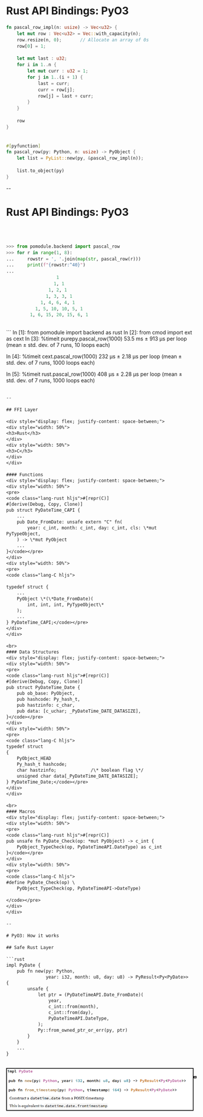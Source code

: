 # Rust API Bindings: PyO3

```rust
fn pascal_row_impl(n: usize) -> Vec<u32> {
    let mut row : Vec<u32> = Vec::with_capacity(n);
    row.resize(n, 0);       // Allocate an array of 0s
    row[0] = 1;

    let mut last : u32;
    for i in 1..n {
        let mut curr : u32 = 1;
        for j in 1..(i + 1) {
            last = curr;
            curr = row[j];
            row[j] = last + curr;
        }
    }

    row
}


#[pyfunction]
fn pascal_row(py: Python, n: usize) -> PyObject {
    let list = PyList::new(py, &pascal_row_impl(n));

    list.to_object(py)
}
```

--

# Rust API Bindings: PyO3

<br/><br/>
```python
>>> from pomodule.backend import pascal_row
>>> for r in range(1, 8):
...     rowstr = ', '.join(map(str, pascal_row(r)))
...     print(f"{rowstr:^40}")
...
                   1
                  1, 1
                1, 2, 1
               1, 3, 3, 1
             1, 4, 6, 4, 1
           1, 5, 10, 10, 5, 1
         1, 6, 15, 20, 15, 6, 1
```

<br>
```
In [1]: from pomodule import backend as rust
In [2]: from cmod import ext as cext
In [3]: %timeit purepy.pascal_row(1000)
53.5 ms ± 913 µs per loop (mean ± std. dev. of 7 runs, 10 loops each)

In [4]: %timeit cext.pascal_row(1000)
232 µs ± 2.18 µs per loop (mean ± std. dev. of 7 runs, 1000 loops each)

In [5]: %timeit rust.pascal_row(1000)
408 µs ± 2.28 µs per loop (mean ± std. dev. of 7 runs, 1000 loops each)
```

--

## FFI Layer

<div style="display: flex; justify-content: space-between;">
<div style="width: 50%">
<h3>Rust</h3>
</div>
<div style="width: 50%">
<h3>C</h3>
</div>
</div>

#### Functions
<div style="display: flex; justify-content: space-between;">
<div style="width: 50%">
<pre>
<code class="lang-rust hljs">#[repr(C)]
#[derive(Debug, Copy, Clone)]
pub struct PyDateTime_CAPI {
    ...
    pub Date_FromDate: unsafe extern "C" fn(
        year: c_int, month: c_int, day: c_int, cls: \*mut PyTypeObject,
    ) -> \*mut PyObject
    ...
}</code></pre>
</div>
<div style="width: 50%">
<pre>
<code class="lang-C hljs">

typedef struct {
    ...
    PyObject \*(\*Date_FromDate)(
        int, int, int, PyTypeObject\*
    );
    ...
} PyDateTime_CAPI;</code></pre>
</div>
</div>

<br>
#### Data Structures
<div style="display: flex; justify-content: space-between;">
<div style="width: 50%">
<pre>
<code class="lang-rust hljs">#[repr(C)]
#[derive(Debug, Copy, Clone)]
pub struct PyDateTime_Date {
    pub ob_base: PyObject,
    pub hashcode: Py_hash_t,
    pub hastzinfo: c_char,
    pub data: [c_uchar; _PyDateTime_DATE_DATASIZE],
}</code></pre>
</div>
<div style="width: 50%">
<pre>
<code class="lang-C hljs">
typedef struct
{
    PyObject_HEAD
    Py_hash_t hashcode;
    char hastzinfo;             /\* boolean flag \*/
    unsigned char data[_PyDateTime_DATE_DATASIZE];
} PyDateTime_Date;</code></pre>
</div>
</div>

<br>
#### Macros
<div style="display: flex; justify-content: space-between;">
<div style="width: 50%">
<pre>
<code class="lang-rust hljs">#[repr(C)]
pub unsafe fn PyDate_Check(op: *mut PyObject) -> c_int {
    PyObject_TypeCheck(op, PyDateTimeAPI.DateType) as c_int
}</code></pre>
</div>
<div style="width: 50%">
<pre>
<code class="lang-C hljs">
#define PyDate_Check(op) \
    PyObject_TypeCheck(op, PyDateTimeAPI->DateType)

</code></pre>
</div>
</div>

--

# PyO3: How it works

## Safe Rust Layer

```rust
impl PyDate {
    pub fn new(py: Python,
               year: i32, month: u8, day: u8) -> PyResult<Py<PyDate>> {
        unsafe {
            let ptr = (PyDateTimeAPI.Date_FromDate)(
                year,
                c_int::from(month),
                c_int::from(day),
                PyDateTimeAPI.DateType,
            );
            Py::from_owned_ptr_or_err(py, ptr)
        }
    }
    ...
}
```
<br/>

<div style="display: flex; justify-content: space-around;">
<img src="images/PyDateAPI.png"
    alt="PyDate API showing 'new' and 'from_timestamp'"
    style="border-color:black; border: 2px solid;"/>

<img src="images/PyDateAccessTrait.png"
    alt="Showing the PyDateAccess trait to get the individual components"
    style="border-color:black; border: 2px solid;"/>

</div>

